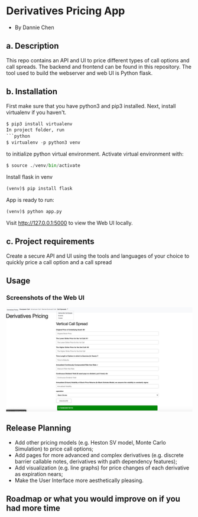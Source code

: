 # Derivatives Pricing App
 - By Dannie Chen

## a. Description
This repo contains an API and UI to price different types of call options and call spreads. The backend and frontend can be found in this repository. The tool used to build the webserver and web UI is Python flask.
## b. Installation
First make sure that you have python3 and pip3 installed.
Next, install virtualenv if you haven't.
```python
$ pip3 install virtualenv 
In project folder, run
```python
$ virtualenv -p python3 venv
```
to initialize python virtual environment.
Activate virtual environment with:
```python
$ source ./venv/bin/activate
```
Install flask in venv
```python
(venv)$ pip install flask
```
App is ready to run:
```python
(venv)$ python app.py
```
Visit http://127.0.0.1:5000 to view the Web UI locally.

## c. Project requirements
Create a secure API and UI using the tools and languages of your choice to quickly price a call option and a call spread
## Usage
### Screenshots of the Web UI
![Alt text](/pricing.png?raw=true "User Interface")
## Release Planning
- Add other pricing models (e.g. Heston SV model, Monte Carlo Simulation) to price call options;
- Add pages for more advanced and complex derivatives (e.g. discrete barrier callable notes, derivatives with path dependency features);
- Add visualization (e.g. line graphs) for price changes of each derivative as expiration nears;
- Make the User Interface more aesthetically pleasing.
## Roadmap or what you would improve on if you had more time
